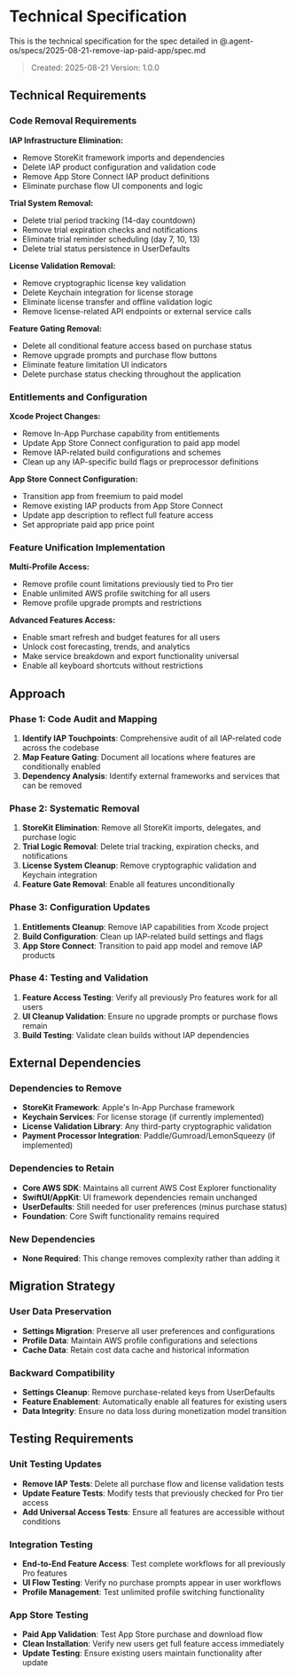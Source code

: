 # Technical Specification

This is the technical specification for the spec detailed in @.agent-os/specs/2025-08-21-remove-iap-paid-app/spec.md

> Created: 2025-08-21
> Version: 1.0.0

## Technical Requirements

### Code Removal Requirements

**IAP Infrastructure Elimination:**
- Remove StoreKit framework imports and dependencies
- Delete IAP product configuration and validation code
- Remove App Store Connect IAP product definitions
- Eliminate purchase flow UI components and logic

**Trial System Removal:**
- Delete trial period tracking (14-day countdown)
- Remove trial expiration checks and notifications
- Eliminate trial reminder scheduling (day 7, 10, 13)
- Delete trial status persistence in UserDefaults

**License Validation Removal:**
- Remove cryptographic license key validation
- Delete Keychain integration for license storage
- Eliminate license transfer and offline validation logic
- Remove license-related API endpoints or external service calls

**Feature Gating Removal:**
- Delete all conditional feature access based on purchase status
- Remove upgrade prompts and purchase flow buttons
- Eliminate feature limitation UI indicators
- Delete purchase status checking throughout the application

### Entitlements and Configuration

**Xcode Project Changes:**
- Remove In-App Purchase capability from entitlements
- Update App Store Connect configuration to paid app model
- Remove IAP-related build configurations and schemes
- Clean up any IAP-specific build flags or preprocessor definitions

**App Store Connect Configuration:**
- Transition app from freemium to paid model
- Remove existing IAP products from App Store Connect
- Update app description to reflect full feature access
- Set appropriate paid app price point

### Feature Unification Implementation

**Multi-Profile Access:**
- Remove profile count limitations previously tied to Pro tier
- Enable unlimited AWS profile switching for all users
- Remove profile upgrade prompts and restrictions

**Advanced Features Access:**
- Enable smart refresh and budget features for all users
- Unlock cost forecasting, trends, and analytics
- Make service breakdown and export functionality universal
- Enable all keyboard shortcuts without restrictions

## Approach

### Phase 1: Code Audit and Mapping
1. **Identify IAP Touchpoints**: Comprehensive audit of all IAP-related code across the codebase
2. **Map Feature Gating**: Document all locations where features are conditionally enabled
3. **Dependency Analysis**: Identify external frameworks and services that can be removed

### Phase 2: Systematic Removal
1. **StoreKit Elimination**: Remove all StoreKit imports, delegates, and purchase logic
2. **Trial Logic Removal**: Delete trial tracking, expiration checks, and notifications
3. **License System Cleanup**: Remove cryptographic validation and Keychain integration
4. **Feature Gate Removal**: Enable all features unconditionally

### Phase 3: Configuration Updates
1. **Entitlements Cleanup**: Remove IAP capabilities from Xcode project
2. **Build Configuration**: Clean up IAP-related build settings and flags
3. **App Store Connect**: Transition to paid app model and remove IAP products

### Phase 4: Testing and Validation
1. **Feature Access Testing**: Verify all previously Pro features work for all users
2. **UI Cleanup Validation**: Ensure no upgrade prompts or purchase flows remain
3. **Build Testing**: Validate clean builds without IAP dependencies

## External Dependencies

### Dependencies to Remove
- **StoreKit Framework**: Apple's In-App Purchase framework
- **Keychain Services**: For license storage (if currently implemented)
- **License Validation Library**: Any third-party cryptographic validation
- **Payment Processor Integration**: Paddle/Gumroad/LemonSqueezy (if implemented)

### Dependencies to Retain
- **Core AWS SDK**: Maintains all current AWS Cost Explorer functionality
- **SwiftUI/AppKit**: UI framework dependencies remain unchanged
- **UserDefaults**: Still needed for user preferences (minus purchase status)
- **Foundation**: Core Swift functionality remains required

### New Dependencies
- **None Required**: This change removes complexity rather than adding it

## Migration Strategy

### User Data Preservation
- **Settings Migration**: Preserve all user preferences and configurations
- **Profile Data**: Maintain AWS profile configurations and selections
- **Cache Data**: Retain cost data cache and historical information

### Backward Compatibility
- **Settings Cleanup**: Remove purchase-related keys from UserDefaults
- **Feature Enablement**: Automatically enable all features for existing users
- **Data Integrity**: Ensure no data loss during monetization model transition

## Testing Requirements

### Unit Testing Updates
- **Remove IAP Tests**: Delete all purchase flow and license validation tests
- **Update Feature Tests**: Modify tests that previously checked for Pro tier access
- **Add Universal Access Tests**: Ensure all features are accessible without conditions

### Integration Testing
- **End-to-End Feature Access**: Test complete workflows for all previously Pro features
- **UI Flow Testing**: Verify no purchase prompts appear in user workflows
- **Profile Management**: Test unlimited profile switching functionality

### App Store Testing
- **Paid App Validation**: Test App Store purchase and download flow
- **Clean Installation**: Verify new users get full feature access immediately
- **Update Testing**: Ensure existing users maintain functionality after update